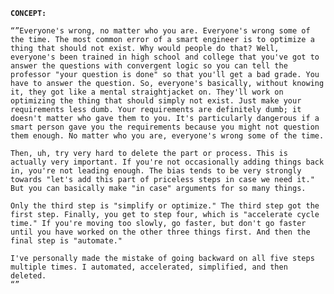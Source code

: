   
**`CONCEPT:`**

`“”Everyone's wrong, no matter who you are. Everyone's wrong some of the time. The most common error of a smart engineer is to optimize a thing that should not exist. Why would people do that? Well, everyone's been trained in high school and college that you've got to answer the questions with convergent logic so you can tell the professor "your question is done" so that you'll get a bad grade. You have to answer the question. So, everyone's basically, without knowing it, they got like a mental straightjacket on. They'll work on optimizing the thing that should simply not exist. Just make your requirements less dumb. Your requirements are definitely dumb; it doesn't matter who gave them to you. It's particularly dangerous if a smart person gave you the requirements because you might not question them enough. No matter who you are, everyone's wrong some of the time.`

`Then, uh, try very hard to delete the part or process. This is actually very important. If you're not occasionally adding things back in, you're not leading enough. The bias tends to be very strongly towards "let's add this part of priceless steps in case we need it." But you can basically make "in case" arguments for so many things.`

`Only the third step is "simplify or optimize." The third step got the first step. Finally, you get to step four, which is "accelerate cycle time." If you're moving too slowly, go faster, but don't go faster until you have worked on the other three things first. And then the final step is "automate."`

`I've personally made the mistake of going backward on all five steps multiple times. I automated, accelerated, simplified, and then deleted.`  
`“”`

